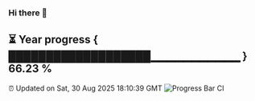 ### Hi there 👋
⏳ Year progress { ███████████████████▁▁▁▁▁▁▁▁▁▁▁ } 66.23 %
---
⏰ Updated on Sat, 30 Aug 2025 18:10:39 GMT
![Progress Bar CI](https://github.com/Moyi321/Moyi321/workflows/Progress%20Bar%20CI/badge.svg)
